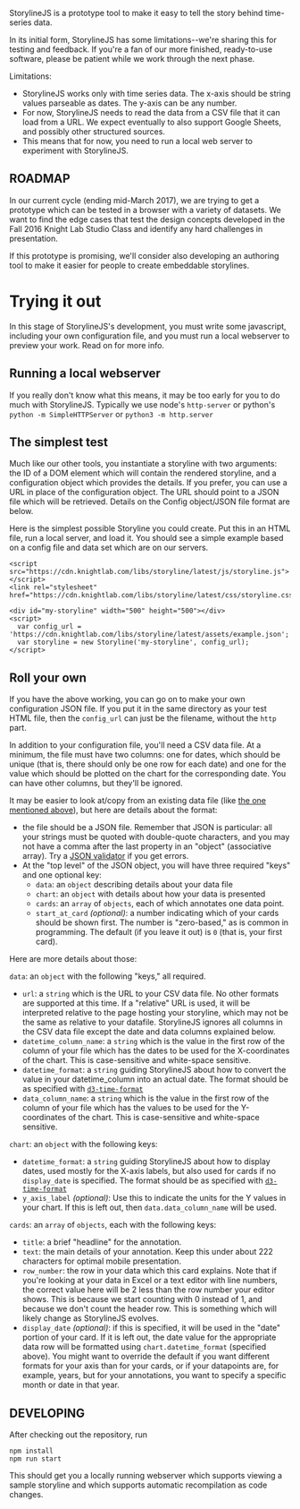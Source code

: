 StorylineJS is a prototype tool to make it easy to tell the story behind time-series data.

In its initial form, StorylineJS has some limitations--we're sharing this for testing and feedback. If you're a fan of our more finished, ready-to-use software, please be patient while we work through the next phase.

Limitations:
* StorylineJS works only with time series data. The x-axis should be string values parseable as dates. The y-axis can be any number.
* For now, StorylineJS needs to read the data from a CSV file that it can load from a URL. We expect eventually to also support Google Sheets, and possibly other structured sources.
* This means that for now, you need to run a local web server to experiment with StorylineJS.

ROADMAP
-------
In our current cycle (ending mid-March 2017), we are trying to get a prototype which can be tested in a browser with a variety of datasets. We want to find the edge cases that test the design concepts developed in the Fall 2016 Knight Lab Studio Class and identify any hard challenges in presentation.

If this prototype is promising, we'll consider also developing an authoring tool to make it easier for people to create embeddable storylines.


# Trying it out
In this stage of StorylineJS's development, you must write some javascript, including your own configuration file, and you must run a local webserver to preview your work. Read on for more info.

## Running a local webserver

If you really don't know what this means, it may be too early for you to do much with StorylineJS. Typically we use node's `http-server` or python's `python -m SimpleHTTPServer` or `python3 -m http.server`

## The simplest test


Much like our other tools, you instantiate a storyline with two arguments: the ID of a DOM element which will contain the rendered storyline, and a configuration object which provides the details. If you prefer, you can use a URL in place of the configuration object. The URL should point to a JSON file which will be retrieved. Details on the Config object/JSON file format are below.

Here is the simplest possible Storyline you could create. Put this in an HTML file, run a local server, and load it. You should see a simple example based on a config file and data set which are on our servers.

```
<script src="https://cdn.knightlab.com/libs/storyline/latest/js/storyline.js"></script>
<link rel="stylesheet" href="https://cdn.knightlab.com/libs/storyline/latest/css/storyline.css">

<div id="my-storyline" width="500" height="500"></div>
<script>
  var config_url = 'https://cdn.knightlab.com/libs/storyline/latest/assets/example.json';
  var storyline = new Storyline('my-storyline', config_url);
</script>
```

## Roll your own

If you have the above working, you can go on to make your own configuration JSON file. If you put it in the same directory as your test HTML file, then the `config_url` can just be the filename, without the `http` part.

In addition to your configuration file, you'll need a CSV data file. At a minimum, the file must have two columns: one for dates, which should be unique (that is, there should only be one row for each date) and one for the value which should be plotted on the chart for the corresponding date. You can have other columns, but they'll be ignored.

It may be easier to look at/copy from an existing data file (like [the one mentioned above](https://github.com/NUKnightLab/storyline/blob/master/src/assets/example.json)), but here are details about the format:

* the file should be a JSON file. Remember that JSON is particular: all your strings must be quoted with double-quote characters, and you may not have a comma after the last property in an "object" (associative array). Try a [JSON validator](http://jsonlint.com/) if you get errors.
* At the "top level" of the JSON object, you will have three required "keys" and one optional key:
  * `data`: an `object` describing details about your data file
  * `chart`: an `object` with details about how your data is presented
  * `cards`: an `array` of `objects`, each of which annotates one data point.
  * `start_at_card` *(optional)*:  a number indicating which of your cards should be shown first. The number is "zero-based," as is common in programming. The default (if you leave it out) is `0` (that is, your first card).

Here are more details about those:

`data`: an `object` with the following "keys," all required.
* `url`: a `string` which is the URL to your CSV data file. No other formats are supported at this time. If a "relative" URL is used, it will be interpreted relative to the page hosting your storyline, which may not be the same as relative to your datafile. StorylineJS ignores all columns in the CSV data file except the date and data columns explained below.
* `datetime_column_name`: a `string` which is the value in the first row of the column of your file which has the dates to be used for the X-coordinates of the chart. This is case-sensitive and white-space sensitive.
* `datetime_format`: a `string` guiding StorylineJS about how to convert the value in your datetime_column into an actual date. The format should be as specified with [`d3-time-format`](https://github.com/d3/d3-time-format/blob/master/README.md#locale_format)
* `data_column_name`: a `string` which is the value in the first row of the column of your file which has the values to be used for the Y-coordinates of the chart. This is case-sensitive and white-space sensitive.

`chart`: an `object` with the following keys:

* `datetime_format`: a `string` guiding StorylineJS about how to display dates, used mostly for the X-axis labels, but also used for cards if no `display_date` is specified. The format should be as specified with [`d3-time-format`](https://github.com/d3/d3-time-format/blob/master/README.md#locale_format)
* `y_axis_label` *(optional)*: Use this to indicate the units for the Y values in your chart. If this is left out, then `data.data_column_name` will be used.

`cards`: an `array` of `objects`, each with the following keys:
* `title`: a brief "headline" for the annotation.
* `text`: the main details of your annotation. Keep this under about 222 characters for optimal mobile presentation.
* `row_number`: the row in your data which this card explains. Note that if you're looking at your data in Excel or a text editor with line numbers, the correct value here will be 2 less than the row number your editor shows. This is because we start counting with 0 instead of 1, and because we don't count the header row. This is something which will likely change as StorylineJS evolves.
* `display_date` *(optional)*: if this is specified, it will be used in the "date" portion of your card. If it is left out, the date value for the appropriate data row will be formatted using `chart.datetime_format` (specified above). You might want to override the default if you want different formats for your axis than for your cards, or if your datapoints are, for example, years, but for your annotations, you want to specify a specific month or date in that year.


DEVELOPING
----------
After checking out the repository, run

    npm install
    npm run start

This should get you a locally running webserver which supports viewing a sample storyline and which supports automatic recompilation as code changes.
